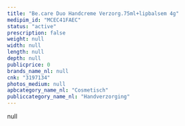 ```yaml
---
title: "Be.care Duo Handcreme Verzorg.75ml+lipbalsem 4g"
medipim_id: "MCEC41FAEC"
status: "active"
prescription: false
weight: null
width: null
length: null
depth: null
publicprice: 0
brands_name_nl: null
cnk: "3197134"
photos_medium: null
apbcategory_name_nl: "Cosmetisch"
publiccategory_name_nl: "Handverzorging"
---
```

null
